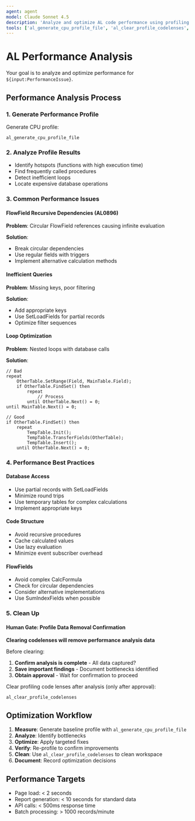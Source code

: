 ```yaml
---
agent: agent
model: Claude Sonnet 4.5
description: 'Analyze and optimize AL code performance using profiling tools and best practices.'
tools: ['al_generate_cpu_profile_file', 'al_clear_profile_codelenses', 'al_build']
---
```


# AL Performance Analysis

Your goal is to analyze and optimize performance for `${input:PerformanceIssue}`.

## Performance Analysis Process

### 1. Generate Performance Profile
Generate CPU profile:
```
al_generate_cpu_profile_file
```

### 2. Analyze Profile Results
- Identify hotspots (functions with high execution time)
- Find frequently called procedures
- Detect inefficient loops
- Locate expensive database operations

### 3. Common Performance Issues

#### FlowField Recursive Dependencies (AL0896)
**Problem**: Circular FlowField references causing infinite evaluation

**Solution**: 
- Break circular dependencies
- Use regular fields with triggers
- Implement alternative calculation methods

#### Inefficient Queries
**Problem**: Missing keys, poor filtering

**Solution**:
- Add appropriate keys
- Use SetLoadFields for partial records
- Optimize filter sequences

#### Loop Optimization
**Problem**: Nested loops with database calls

**Solution**:
```al
// Bad
repeat
    OtherTable.SetRange(Field, MainTable.Field);
    if OtherTable.FindSet() then
        repeat
            // Process
        until OtherTable.Next() = 0;
until MainTable.Next() = 0;

// Good
if OtherTable.FindSet() then
    repeat
        TempTable.Init();
        TempTable.TransferFields(OtherTable);
        TempTable.Insert();
    until OtherTable.Next() = 0;
```

### 4. Performance Best Practices

#### Database Access
- Use partial records with SetLoadFields
- Minimize round trips
- Use temporary tables for complex calculations
- Implement appropriate keys

#### Code Structure
- Avoid recursive procedures
- Cache calculated values
- Use lazy evaluation
- Minimize event subscriber overhead

#### FlowFields
- Avoid complex CalcFormula
- Check for circular dependencies
- Consider alternative implementations
- Use SumIndexFields when possible

### 5. Clean Up

#### Human Gate: Profile Data Removal Confirmation
**Clearing codelenses will remove performance analysis data**

Before clearing:
1. **Confirm analysis is complete** - All data captured?
2. **Save important findings** - Document bottlenecks identified
3. **Obtain approval** - Wait for confirmation to proceed

Clear profiling code lenses after analysis (only after approval):
```
al_clear_profile_codelenses
```

## Optimization Workflow

1. **Measure**: Generate baseline profile with `al_generate_cpu_profile_file`
2. **Analyze**: Identify bottlenecks
3. **Optimize**: Apply targeted fixes
4. **Verify**: Re-profile to confirm improvements
5. **Clean**: Use `al_clear_profile_codelenses` to clean workspace
6. **Document**: Record optimization decisions

## Performance Targets

- Page load: < 2 seconds
- Report generation: < 10 seconds for standard data
- API calls: < 500ms response time
- Batch processing: > 1000 records/minute